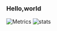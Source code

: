 ### Hello,world
![Metrics](https://metrics.lecoq.io/AliothUMa?template=classic&base.indepth=false&base.hireable=false&config.timezone=Asia%2FShanghai)
![stats](https://github-readme-stats.vercel.app/api?username=AliothUMa&show_icons=true?theme=radical)
<br>
<!--
**AliothUMa/AliothUMa** is a ✨ _special_ ✨ repository because its `README.md` (this file) appears on your GitHub profile.

Here are some ideas to get you started:

- 🔭 I’m currently working on ...
- 🌱 I’m currently learning ...
- 👯 I’m looking to collaborate on ...
- 🤔 I’m looking for help with ...
- 💬 Ask me about ...
- 📫 How to reach me: ...
- 😄 Pronouns: ...
- ⚡ Fun fact: ...
-->
